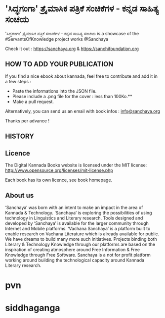 # 'ಸಿದ್ಧಗಂಗಾ' ತ್ರೈಮಾಸಿಕ ಪತ್ರಿಕೆ ಸಂಚಿಕೆಗಳ - ಕನ್ನಡ ಸಾಹಿತ್ಯ ಸಂಚಯ

'ಸಿದ್ಧಗಂಗಾ' ತ್ರೈಮಾಸಿಕ ಪತ್ರಿಕೆ ಸಂಚಿಕೆಗಳ - ಕನ್ನಡ ಸಾಹಿತ್ಯ ಸಂಚಯ is a showcase of the #ServantsOfKnowledge project works @Sanchaya

Check it out : https://sanchaya.org & https://sanchifoundation.org

## HOW TO ADD YOUR PUBLICATION

If you find a nice ebook about kannada, feel free to contribute and add it in a few steps :

- Paste the informations into the JSON file.
- Please include a .png file for the cover : less than 100Ko.**
- Make a pull request.

Alternatively, you can send us an email with book infos : info@sanchaya.org

Thanks per advance !

## HISTORY


## Licence

The Digital Kannada Books website is licensed under the MIT license: http://www.opensource.org/licenses/mit-license.php

Each book has its own licence, see book homepage.

## About us
‘Sanchaya’ was born with an intent to make an impact in the area of Kannada & Technology. ‘Sanchaya’ is exploring the possibilities of using technology in Linguistics and Literary research. Tools designed and developed by ‘Sanchaya’ is available for the larger community through Internet and Mobile platforms. ‘Vachana Sanchaya’ is a platform built to enable research on Vachana Literature which is already available for public. We have dreams to build many more such initiatives. Projects binding both Literary & Technology Knowledge through our platforms are based on the inspiration of creating atmosphere around Free Information & Free Knowledge through Free Software. Sanchaya is a not for profit platform working around building the technological capacity around Kannada Literary research.
# pvn
# siddhaganga
